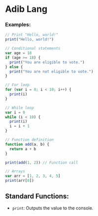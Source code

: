 # Adib Lang

### Examples:

```js
// Print "Hello, world!"
print("Hello, world!")

// Conditional statements
var age = 18
if (age >= 18) {
  print("You are eligible to vote.")
} else {
  print("You are not eligible to vote.")
}

// For loop
for (var i = 0; i < 10; i++) {
  print(i)
}

// While loop
var i = 0
while (i < 10) {
  print(i)
  i = i + 1
}

// Function definition
function add(a, b) {
  return a + b
}

print(add(1, 2)) // Function call

// Arrays
var arr = [1, 2, 3, 4, 5]
print(arr[0])
```

## Standard Functions:

- `print`: Outputs the value to the console.
